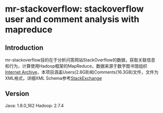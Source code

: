 mr-stackoverflow: stackoverflow user and comment analysis with mapreduce
=====
## Introduction
mr-stackoverflow目的在于分析问答网站StackOverflow的数据，获取关联信息和行为，计算使用Hadoop框架的MapReduce，数据来源于数字图书馆组织[Internet Archive](https://archive.org/download/stackexchange)，本项目涵盖Users(2.6GB)和Comments(16.3GB)文件，文件为XML格式，详细XML Schema参考[StackExchange](https://meta.stackexchange.com/questions/2677/database-schema-documentation-for-the-public-data-dump-and-sede/2678#2678)
## Version
Java: 1.8.0_162
Hadoop: 2.7.4

